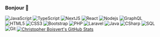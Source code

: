 ### Bonjour 👋
![JavaScript](https://img.shields.io/badge/-JavaScript-%23F7DF1C?style=flat-square&logo=javascript&logoColor=000000&labelColor=%23F7DF1C&color=%23FFCE5A)
![TypeScript](https://img.shields.io/badge/-TypeScript-007ACC?style=flat-square&logo=typescript)
![NextJS](https://img.shields.io/badge/-Next.js-black?style=flat-square&logo=next.js)
![React](https://img.shields.io/badge/-React-black?style=flat-square&logo=react)
![Nodejs](https://img.shields.io/badge/-Nodejs-black?style=flat-square&logo=Node.js)
![GraphQL](https://img.shields.io/badge/-GraphQL-E10098?style=flat-square&logo=graphql)
![HTML5](https://img.shields.io/badge/-HTML5-%23E44D27?style=flat-square&logo=html5&logoColor=ffffff)
![CSS3](https://img.shields.io/badge/-CSS3-%231572B6?style=flat-square&logo=css3)
![Bootstrap](https://img.shields.io/badge/-Bootstrap-563D7C?style=flat-square&logo=bootstrap)
![PHP](https://img.shields.io/badge/-PHP-black?style=flat-square&logo=php)
![Laravel](https://img.shields.io/badge/-Laravel-black?style=flat-square&logo=laravel)
![Java](https://img.shields.io/badge/-Java-E34A86?style=flat-square&logo=java)
<img alt="CSharp" src="https://img.shields.io/badge/-C%23-239120?style=flat-square&logo=c-sharp&logoColor=white" /> 
<img alt="SQL" src="https://img.shields.io/badge/-SQL-4479A1?style=flat-square&logo=mysql&logoColor=black&textColor=black" />
![Git](https://img.shields.io/badge/-Git-black?style=flat-square&logo=git)
<a href="https://github.com/christolord3/christolord3">
  <img align="center" src="https://github-readme-stats.vercel.app/api?username=christopherboisvert&show_icons=true&line_height=27&count_private=true&title_color=ffffff&text_color=c9cacc&icon_color=2bbc8a&bg_color=1d1f21" alt="Christopher Boisvert's GitHub Stats" />
</a>
